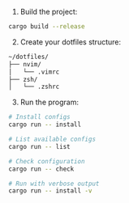 1. Build the project:
```bash
cargo build --release
```

2. Create your dotfiles structure:
```bash
~/dotfiles/
├── nvim/
│   └── .vimrc
├── zsh/
│   └── .zshrc
```

3. Run the program:
```bash
# Install configs
cargo run -- install

# List available configs
cargo run -- list

# Check configuration
cargo run -- check

# Run with verbose output
cargo run -- install -v
